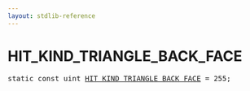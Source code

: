 ```yaml
---
layout: stdlib-reference
---
```


# HIT_KIND_TRIANGLE_BACK_FACE

<pre>
<span class='code_keyword'>static</span> <span class='code_keyword'>const</span> <span class="code_keyword">uint</span> <a href="/stdlib-reference/global-decls/HIT_KIND_TRIANGLE_BACK_FACE">HIT_KIND_TRIANGLE_BACK_FACE</a> = 255;
</pre>

